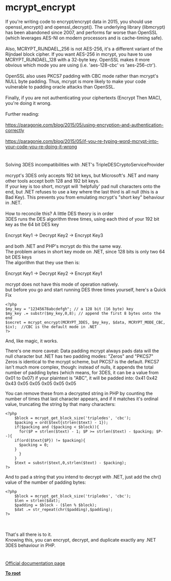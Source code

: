 # mcrypt_encrypt



If you&apos;re writing code to encrypt/encrypt data in 2015, you should use openssl_encrypt() and openssl_decrypt(). The underlying library (libmcrypt) has been abandoned since 2007, and performs far worse than OpenSSL (which leverages AES-NI on modern processors and is cache-timing safe).<br><br>Also, MCRYPT_RIJNDAEL_256 is not AES-256, it&apos;s a different variant of the Rijndael block cipher. If you want AES-256 in mcrypt, you have to use MCRYPT_RIJNDAEL_128 with a 32-byte key. OpenSSL makes it more obvious which mode you are using (i.e. &apos;aes-128-cbc&apos; vs &apos;aes-256-ctr&apos;).<br><br>OpenSSL also uses PKCS7 padding with CBC mode rather than mcrypt&apos;s NULL byte padding. Thus, mcrypt is more likely to make your code vulnerable to padding oracle attacks than OpenSSL.<br><br>Finally, if you are not authenticating your ciphertexts (Encrypt Then MAC), you&apos;re doing it wrong.<br><br>Further reading:<br><br>https://paragonie.com/blog/2015/05/using-encryption-and-authentication-correctly<br><br>https://paragonie.com/blog/2015/05/if-you-re-typing-word-mcrypt-into-your-code-you-re-doing-it-wrong  

#

Solving 3DES incompatibilities with .NET&apos;s TripleDESCryptoServiceProvider<br><br>mcrypt&apos;s 3DES only accepts 192 bit keys, but Microsoft&apos;s .NET and many other tools accept both 128 and 192 bit keys.<br>If your key is too short, mcrypt will &apos;helpfully&apos; pad null characters onto the end, but .NET refuses to use a key where the last third is all null (this is a Bad Key). This prevents you from emulating mcrypt&apos;s "short key" behaviour in .NET.<br><br>How to reconcile this? A little DES theory is in order<br>3DES runs the DES algorithm three times, using each third of your 192 bit key as the 64 bit DES key<br><br>Encrypt Key1 -&gt; Decrypt Key2 -&gt; Encrypt Key3<br><br>and both .NET and PHP&apos;s mcrypt do this the same way.<br>The problem arises in short key mode on .NET, since 128 bits is only two 64 bit DES keys<br>The algorithm that they use then is:<br><br>Encrypt Key1 -&gt; Decrypt Key2 -&gt; Encrypt Key1<br><br>mcrypt does not have this mode of operation natively.<br>but before you go and start running DES three times yourself, here&apos;s a Quick Fix<br>

```
<?php
$my_key = "12345678abcdefgh"; // a 128 bit (16 byte) key
$my_key .= substr($my_key,0,8); // append the first 8 bytes onto the end
$secret = mcrypt_encrypt(MCRYPT_3DES, $my_key, $data, MCRYPT_MODE_CBC, $iv);  //CBC is the default mode in .NET
?>
```


And, like magic, it works.

There's one more caveat: Data padding
mcrypt always pads data will the null character
but .NET has two padding modes: "Zeros" and "PKCS7"
Zeros is identical to the mcrypt scheme, but PKCS7 is the default.
PKCS7 isn't much more complex, though:
instead of nulls, it appends the total number of padding bytes (which means, for 3DES, it can be a value from 0x01 to 0x07)
if your plaintext is "ABC", it will be padded into:
0x41 0x42 0x43 0x05 0x05 0x05 0x05 0x05

You can remove these from a decrypted string in PHP by counting the number of times that last character appears, and if it matches it's ordinal value, truncating the string by that many characters:


```
<?php
    $block = mcrypt_get_block_size('tripledes', 'cbc');
    $packing = ord($text{strlen($text) - 1});
    if($packing and ($packing < $block)){
      for($P = strlen($text) - 1; $P >= strlen($text) - $packing; $P--){
    if(ord($text{$P}) != $packing){
      $packing = 0;
    }
      }
    }
    $text = substr($text,0,strlen($text) - $packing);
?>
```


And to pad a string that you intend to decrypt with .NET, just add the chr() value of the number of padding bytes:


```
<?php
    $block = mcrypt_get_block_size('tripledes', 'cbc');
    $len = strlen($dat);
    $padding = $block - ($len % $block);
    $dat .= str_repeat(chr($padding),$padding);
?>
```
<br><br>That&apos;s all there is to it.<br>Knowing this, you can encrypt, decrypt, and duplicate exactly any .NET 3DES behaviour in PHP.  

#

[Official documentation page](https://www.php.net/manual/en/function.mcrypt-encrypt.php)

**[To root](/README.md)**